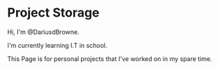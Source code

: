 # Project Storage

Hi, I'm @DariusdBrowne.

I'm currently learning I.T in school.

This Page is for personal projects that I've worked on in my spare time.
